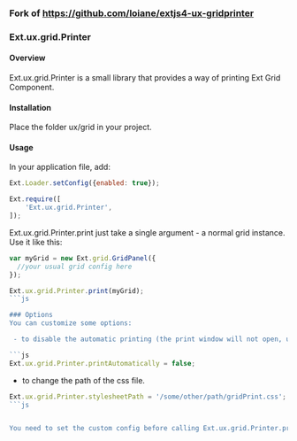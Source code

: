 ### Fork of https://github.com/loiane/extjs4-ux-gridprinter

### Ext.ux.grid.Printer

#### Overview

Ext.ux.grid.Printer is a small library that provides a way of printing Ext Grid Component.

#### Installation

Place the folder ux/grid in your project.

#### Usage

In your application file, add:

```js
Ext.Loader.setConfig({enabled: true});

Ext.require([
    'Ext.ux.grid.Printer',
]);
```

Ext.ux.grid.Printer.print just take a single argument - a normal grid instance. Use it like this:

```js
var myGrid = new Ext.grid.GridPanel({
  //your usual grid config here
});

Ext.ux.grid.Printer.print(myGrid);
```js

### Options
You can customize some options:

 - to disable the automatic printing (the print window will not open, user will only see the print version of the grid).

```js
Ext.ux.grid.Printer.printAutomatically = false;
```

 - to change the path of the css file.

```js
Ext.ux.grid.Printer.stylesheetPath = '/some/other/path/gridPrint.css';
```js


You need to set the custom config before calling Ext.ux.grid.Printer.print function.

